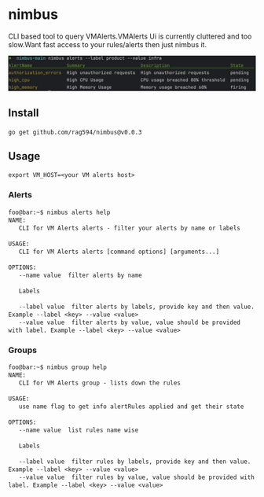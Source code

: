 # nimbus
CLI based tool to query VMAlerts.VMAlerts Ui is currently cluttered and too slow.Want fast access to your rules/alerts then just nimbus it.

![Screenshot](assets/image.png)

## Install

```
go get github.com/rag594/nimbus@v0.0.3
```

## Usage

```
export VM_HOST=<your VM alerts host>
```

### Alerts

```console
foo@bar:~$ nimbus alerts help
NAME:
   CLI for VM Alerts alerts - filter your alerts by name or labels

USAGE:
   CLI for VM Alerts alerts [command options] [arguments...]

OPTIONS:
   --name value  filter alerts by name

   Labels

   --label value  filter alerts by labels, provide key and then value. Example --label <key> --value <value>
   --value value  filter alerts by value, value should be provided with label. Example --label <key> --value <value>
```

### Groups

```console
foo@bar:~$ nimbus group help
NAME:
   CLI for VM Alerts group - lists down the rules

USAGE:
   use name flag to get info alertRules applied and get their state

OPTIONS:
   --name value  list rules name wise

   Labels

   --label value  filter rules by labels, provide key and then value. Example --label <key> --value <value>
   --value value  filter rules by value, value should be provided with label. Example --label <key> --value <value>
```

